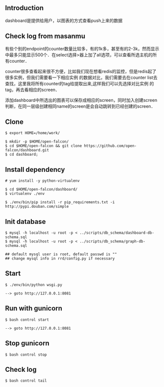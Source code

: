 ## Introduction

dashboard是提供给用户，以图表的方式查看push上来的数据

## Check log from masanmu
有些个别的endpoint的counter数量比较多，有的1k多，甚至有的2-3k，然而显示中最多只能显示500个．在select选择>器上加了all选项，可以查看所选主机的所有counter．
>
counter很多查看起来很不方便，比如我们现在想看redis的监控，但是redis起了很多实例，但我们需要看一下相应实例
的数据对比，我们需要去在counter list去查找，这里我将所有counter的tag给提取出来,这样我们可以先选择对比实例
的tag，再去看相应的screen．
>
添加dashboard中所选出的图表可以保存成相应的screen，同时加入创建screen判断，在同一层级创建相同name的screen是会自动跳转到已经创建的screen．


## Clone

    $ export HOME=/home/work/

    $ mkdir -p $HOME/open-falcon/
    $ cd $HOME/open-falcon && git clone https://github.com/open-falcon/dashboard.git
    $ cd dashboard;

## Install dependency

    # yum install -y python-virtualenv

    $ cd $HOME/open-falcon/dashboard/
    $ virtualenv ./env

    $ ./env/bin/pip install -r pip_requirements.txt -i http://pypi.douban.com/simple


## Init database

    $ mysql -h localhost -u root -p < ../scripts/db_schema/dashboard-db-schema.sql
    $ mysql -h localhost -u root -p < ../scripts/db_schema/graph-db-schema.sql

    ## default mysql user is root, default passwd is ""
    ## change mysql info in rrd/config.py if necessary


## Start

    $ ./env/bin/python wsgi.py

    --> goto http://127.0.0.1:8081


## Run with gunicorn

    $ bash control start

    --> goto http://127.0.0.1:8081


## Stop gunicorn

    $ bash control stop

## Check log

    $ bash control tail
